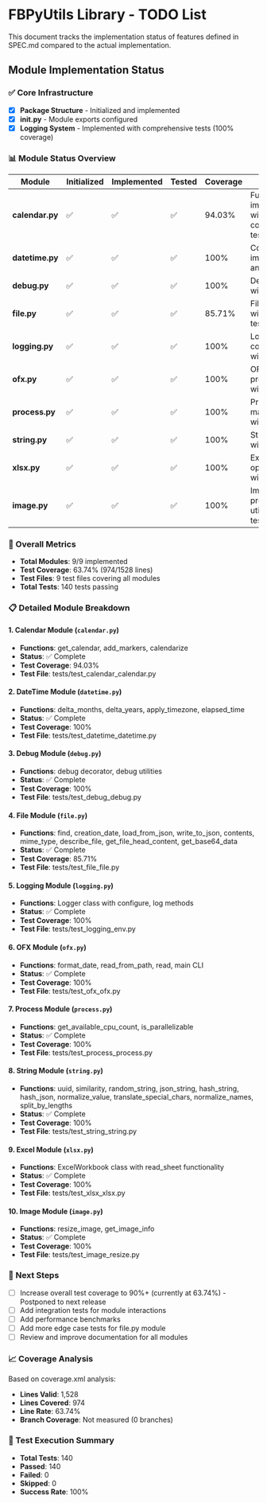 # FBPyUtils Library - TODO List

This document tracks the implementation status of features defined in SPEC.md compared to the actual implementation.

## Module Implementation Status

### ✅ Core Infrastructure
- [x] **Package Structure** - Initialized and implemented
- [x] **__init__.py** - Module exports configured
- [x] **Logging System** - Implemented with comprehensive tests (100% coverage)

### 📊 Module Status Overview

| Module | Initialized | Implemented | Tested | Coverage | Notes |
|--------|-------------|-------------|---------|----------|-------|
| **calendar.py** | ✅ | ✅ | ✅ | 94.03% | Fully implemented with comprehensive tests |
| **datetime.py** | ✅ | ✅ | ✅ | 100% | Complete implementation and tests |
| **debug.py** | ✅ | ✅ | ✅ | 100% | Debug utilities with tests |
| **file.py** | ✅ | ✅ | ✅ | 85.71% | File operations with extensive tests |
| **logging.py** | ✅ | ✅ | ✅ | 100% | Logging configuration with tests |
| **ofx.py** | ✅ | ✅ | ✅ | 100% | OFX file processing with tests |
| **process.py** | ✅ | ✅ | ✅ | 100% | Process management with tests |
| **string.py** | ✅ | ✅ | ✅ | 100% | String utilities with tests |
| **xlsx.py** | ✅ | ✅ | ✅ | 100% | Excel file operations with tests |
| **image.py** | ✅ | ✅ | ✅ | 100% | Image processing utilities with tests |

### 🎯 Overall Metrics
- **Total Modules**: 9/9 implemented
- **Test Coverage**: 63.74% (974/1528 lines)
- **Test Files**: 9 test files covering all modules
- **Total Tests**: 140 tests passing

### 📋 Detailed Module Breakdown

#### 1. Calendar Module (`calendar.py`)
- **Functions**: get_calendar, add_markers, calendarize
- **Status**: ✅ Complete
- **Test Coverage**: 94.03%
- **Test File**: tests/test_calendar_calendar.py

#### 2. DateTime Module (`datetime.py`)
- **Functions**: delta_months, delta_years, apply_timezone, elapsed_time
- **Status**: ✅ Complete
- **Test Coverage**: 100%
- **Test File**: tests/test_datetime_datetime.py

#### 3. Debug Module (`debug.py`)
- **Functions**: debug decorator, debug utilities
- **Status**: ✅ Complete
- **Test Coverage**: 100%
- **Test File**: tests/test_debug_debug.py

#### 4. File Module (`file.py`)
- **Functions**: find, creation_date, load_from_json, write_to_json, contents, mime_type, describe_file, get_file_head_content, get_base64_data
- **Status**: ✅ Complete
- **Test Coverage**: 85.71%
- **Test File**: tests/test_file_file.py

#### 5. Logging Module (`logging.py`)
- **Functions**: Logger class with configure, log methods
- **Status**: ✅ Complete
- **Test Coverage**: 100%
- **Test File**: tests/test_logging_env.py

#### 6. OFX Module (`ofx.py`)
- **Functions**: format_date, read_from_path, read, main CLI
- **Status**: ✅ Complete
- **Test Coverage**: 100%
- **Test File**: tests/test_ofx_ofx.py

#### 7. Process Module (`process.py`)
- **Functions**: get_available_cpu_count, is_parallelizable
- **Status**: ✅ Complete
- **Test Coverage**: 100%
- **Test File**: tests/test_process_process.py

#### 8. String Module (`string.py`)
- **Functions**: uuid, similarity, random_string, json_string, hash_string, hash_json, normalize_value, translate_special_chars, normalize_names, split_by_lengths
- **Status**: ✅ Complete
- **Test Coverage**: 100%
- **Test File**: tests/test_string_string.py

#### 9. Excel Module (`xlsx.py`)
- **Functions**: ExcelWorkbook class with read_sheet functionality
- **Status**: ✅ Complete
- **Test Coverage**: 100%
- **Test File**: tests/test_xlsx_xlsx.py

#### 10. Image Module (`image.py`)
- **Functions**: resize_image, get_image_info
- **Status**: ✅ Complete
- **Test Coverage**: 100%
- **Test File**: tests/test_image_resize.py

### 🔄 Next Steps
- [ ] Increase overall test coverage to 90%+ (currently at 63.74%) - Postponed to next release
- [ ] Add integration tests for module interactions
- [ ] Add performance benchmarks
- [ ] Add more edge case tests for file.py module
- [ ] Review and improve documentation for all modules

### 📈 Coverage Analysis
Based on coverage.xml analysis:
- **Lines Valid**: 1,528
- **Lines Covered**: 974
- **Line Rate**: 63.74%
- **Branch Coverage**: Not measured (0 branches)

### 🧪 Test Execution Summary
- **Total Tests**: 140
- **Passed**: 140
- **Failed**: 0
- **Skipped**: 0
- **Success Rate**: 100%
